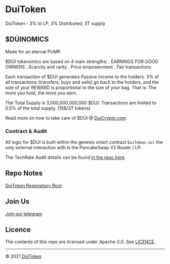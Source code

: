 # DuiToken

DúiToken - 3% to LP, 3% Distributed, 3T supply

## $DÚINOMICS

Made for an eternal PUMP.

$DÚI tokenomics are based on 4 main strengths:
    . EARNINGS FOR GOOD OWNERS
    . Scarcity and rarity
    . Price empowerment
    . Fair transactions

Each transaction of $DÚI generates Passive Income to the holders.
3% of all transactions (transfers, buys and sells) go back to the holders, and the size of your REWARD is proportional to the size of your bag. 
That is: The more you hold, the more you earn.

The Total Supply is 3,000,000,000,000 $DUI.
Transactions are limited to 0.5% of the total supply. (15B/3T tokens)

Read more on how to take care of $DÚI @ [DuiCrypto.com](https://DuiCrypto.com)

### Contract & Audit 
All logic for $DUI is built within the genesis smart contract ```DuiToken.sol``` the only external interaction with is the PancakeSwap V2 Router / LP.

The TechRate Audit details can be found [in the repo here](https://github.com/DuiToken/DuiToken/tree/master/audit).

## Repo Notes
[DuiToken Respository Root](https://github.com/DuiToken/DuiToken)

## Join Us
[Join our telegram](https://t.me/DuiCoinOfficial)

## Licence

The contents of this repo are licensed under Apache-2.0. See [LICENCE](https://github.com/DuiToken/DuiToken/blob/master/LICENSE).

-----

© 2021 [DúiToken](https://DuiCrypto.com)
